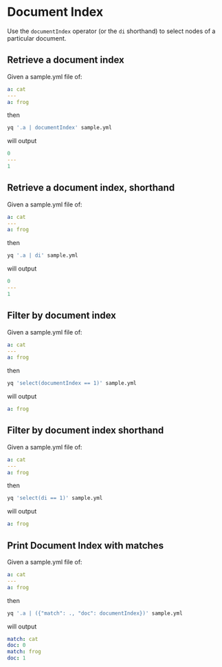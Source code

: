 # Document Index

Use the `documentIndex` operator (or the `di` shorthand) to select nodes of a particular document.

## Retrieve a document index
Given a sample.yml file of:
```yaml
a: cat
---
a: frog
```
then
```bash
yq '.a | documentIndex' sample.yml
```
will output
```yaml
0
---
1
```

## Retrieve a document index, shorthand
Given a sample.yml file of:
```yaml
a: cat
---
a: frog
```
then
```bash
yq '.a | di' sample.yml
```
will output
```yaml
0
---
1
```

## Filter by document index
Given a sample.yml file of:
```yaml
a: cat
---
a: frog
```
then
```bash
yq 'select(documentIndex == 1)' sample.yml
```
will output
```yaml
a: frog
```

## Filter by document index shorthand
Given a sample.yml file of:
```yaml
a: cat
---
a: frog
```
then
```bash
yq 'select(di == 1)' sample.yml
```
will output
```yaml
a: frog
```

## Print Document Index with matches
Given a sample.yml file of:
```yaml
a: cat
---
a: frog
```
then
```bash
yq '.a | ({"match": ., "doc": documentIndex})' sample.yml
```
will output
```yaml
match: cat
doc: 0
match: frog
doc: 1
```


